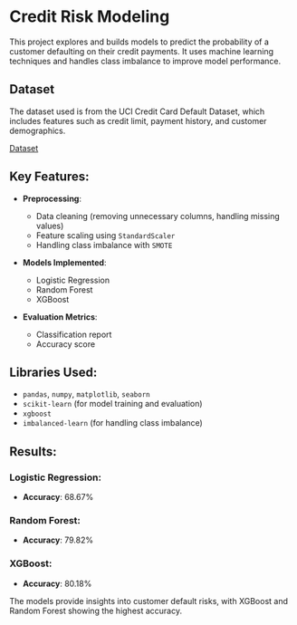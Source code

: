 
# Credit Risk Modeling

This project explores and builds models to predict the probability of a customer defaulting on their credit payments. It uses machine learning techniques and handles class imbalance to improve model performance.

## Dataset
The dataset used is from the UCI Credit Card Default Dataset, which includes features such as credit limit, payment history, and customer demographics.

[Dataset]([URL](https://www.kaggle.com/datasets/uciml/default-of-credit-card-clients-dataset?resource=download))

## Key Features:
- **Preprocessing**: 
  - Data cleaning (removing unnecessary columns, handling missing values)
  - Feature scaling using `StandardScaler`
  - Handling class imbalance with `SMOTE`
  
- **Models Implemented**:
  - Logistic Regression
  - Random Forest
  - XGBoost

- **Evaluation Metrics**: 
  - Classification report
  - Accuracy score

## Libraries Used:
- `pandas`, `numpy`, `matplotlib`, `seaborn`
- `scikit-learn` (for model training and evaluation)
- `xgboost`
- `imbalanced-learn` (for handling class imbalance)

## Results:

### Logistic Regression:
- **Accuracy**: 68.67%


### Random Forest:
- **Accuracy**: 79.82%


### XGBoost:
- **Accuracy**: 80.18%


The models provide insights into customer default risks, with XGBoost and Random Forest showing the highest accuracy.
